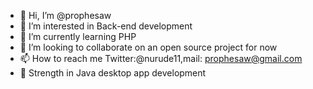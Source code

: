 - 👋 Hi, I’m @prophesaw
- 👀 I’m interested in Back-end development
- 🌱 I’m currently learning PHP
- 💞️ I’m looking to collaborate on an open source project for now
- 📫 How to reach me Twitter:@nurude11,mail: prophesaw@gmail.com
- 💪 Strength in Java desktop app development

<!---
prophesaw/prophesaw is a ✨ special ✨ repository because its `README.md` (this file) appears on your GitHub profile.
You can click the Preview link to take a look at your changes.
--->

